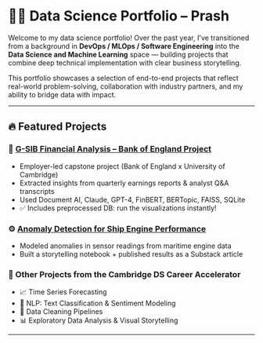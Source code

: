 # 👩‍💻 Data Science Portfolio – Prash

Welcome to my data science portfolio! Over the past year, I've transitioned from a background in **DevOps / MLOps / Software Engineering** into the **Data Science and Machine Learning** space — building projects that combine deep technical implementation with clear business storytelling.

This portfolio showcases a selection of end-to-end projects that reflect real-world problem-solving, collaboration with industry partners, and my ability to bridge data with impact.

---

## 🔥 Featured Projects

### 🏦 [G-SIB Financial Analysis – Bank of England Project](./G_SIB_Financal_Reports_Analysis.ipynb)

- Employer-led capstone project (Bank of England x University of Cambridge)
- Extracted insights from quarterly earnings reports & analyst Q&A transcripts
- Used Document AI, Claude, GPT-4, FinBERT, BERTopic, FAISS, SQLite
- ✅ Includes preprocessed DB: run the visualizations instantly!

### ⚙️ [Anomaly Detection for Ship Engine Performance](https://open.substack.com/pub/prasanth2402/p/ship-engine-anomaly-detection)

- Modeled anomalies in sensor readings from maritime engine data
- Built a storytelling notebook + published results as a Substack article

### 🔎 Other Projects from the Cambridge DS Career Accelerator

- 📈 Time Series Forecasting
- 🧠 NLP: Text Classification & Sentiment Modeling
- 🧼 Data Cleaning Pipelines
- 📊 Exploratory Data Analysis & Visual Storytelling

---
